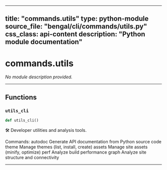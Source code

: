 
---
title: "commands.utils"
type: python-module
source_file: "bengal/cli/commands/utils.py"
css_class: api-content
description: "Python module documentation"
---

# commands.utils

*No module description provided.*

---


## Functions

### `utils_cli`
```python
def utils_cli()
```

🛠️  Developer utilities and analysis tools.

Commands:
    autodoc    Generate API documentation from Python source code
    theme      Manage themes (list, install, create)
    assets     Manage site assets (minify, optimize)
    perf       Analyze build performance
    graph      Analyze site structure and connectivity







---
